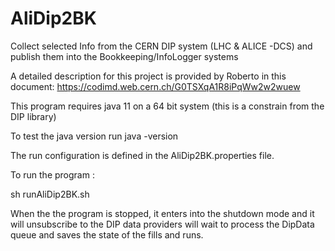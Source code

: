 # AliDip2BK
Collect selected Info from the CERN DIP system (LHC &amp; ALICE -DCS) and publish  them into the Bookkeeping/InfoLogger systems

A detailed description for this project is provided by Roberto in this document:
https://codimd.web.cern.ch/G0TSXqA1R8iPqWw2w2wuew
 

This program requires java 11 on a 64 bit system
(this is a constrain from the DIP library)

To test the java version run 
java -version 

The run configuration is defined in the AliDip2BK.properties file.

To run the program :

sh runAliDip2BK.sh 

When the the program is stopped, it  enters into the shutdown mode and it will 
unsubscribe  to the DIP data providers will wait to process the DipData queue 
and saves the state of the fills and runs. 

